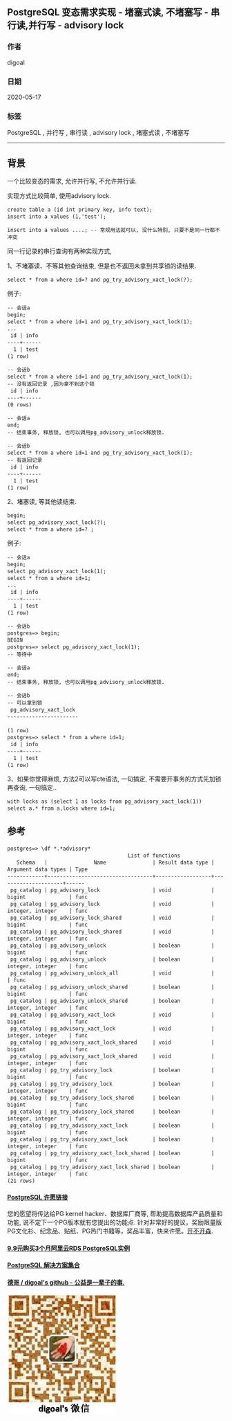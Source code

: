## PostgreSQL 变态需求实现 - 堵塞式读, 不堵塞写 - 串行读,并行写 - advisory lock   
  
### 作者  
digoal  
  
### 日期  
2020-05-17  
  
### 标签  
PostgreSQL , 并行写 , 串行读 , advisory lock , 堵塞式读 , 不堵塞写    
  
----  
  
## 背景  
一个比较变态的需求, 允许并行写, 不允许并行读.  
  
实现方式比较简单, 使用advisory lock.  
  
```  
create table a (id int primary key, info text);  
insert into a values (1,'test');  
```  
  
```  
insert into a values ....; -- 常规用法就可以, 没什么特别, 只要不是同一行都不冲突  
```  
  
同一行记录的串行查询有两种实现方式,   
  
1、不堵塞读、不等其他查询结束, 但是也不返回未拿到共享锁的读结果.   
  
```  
select * from a where id=? and pg_try_advisory_xact_lock(?);  
```  
  
例子:  
  
```  
-- 会话a  
begin;  
select * from a where id=1 and pg_try_advisory_xact_lock(1);  
...    
 id | info   
----+------  
  1 | test  
(1 row)  
```  
  
```  
-- 会话b  
select * from a where id=1 and pg_try_advisory_xact_lock(1);  
-- 没有返回记录 ,因为拿不到这个锁  
 id | info   
----+------  
(0 rows)  
```  
  
```  
-- 会话a  
end;  
-- 结束事务, 释放锁, 也可以调用pg_advisory_unlock释放锁.   
```  
  
```  
-- 会话b  
select * from a where id=1 and pg_try_advisory_xact_lock(1);  
-- 有返回记录  
 id | info   
----+------  
  1 | test  
(1 row)  
```  
  
2、堵塞读, 等其他读结束.   
  
```  
begin;  
select pg_advisory_xact_lock(?);  
select * from a where id=? ;  
```  
  
例子:  
  
```  
-- 会话a  
begin;  
select pg_advisory_xact_lock(1);  
select * from a where id=1;  
...    
 id | info   
----+------  
  1 | test  
(1 row)  
```  
  
```  
-- 会话b  
postgres=> begin;  
BEGIN  
postgres=> select pg_advisory_xact_lock(1);  
-- 等待中  
```  
  
```  
-- 会话a  
end;  
-- 结束事务, 释放锁, 也可以调用pg_advisory_unlock释放锁.   
```  
  
```  
-- 会话b  
-- 可以拿到锁  
 pg_advisory_xact_lock   
-----------------------  
   
(1 row)  
postgres=> select * from a where id=1;  
 id | info   
----+------  
  1 | test  
(1 row)  
```  
  
3、如果你觉得麻烦, 方法2可以写cte语法, 一句搞定, 不需要开事务的方式先加锁再查询, 一句搞定..     
  
```  
with locks as (select 1 as locks from pg_advisory_xact_lock(1))   
select a.* from a,locks where id=1;  
```  
  
## 参考  
  
```  
postgres=> \df *.*advisory*  
                                       List of functions  
   Schema   |               Name               | Result data type | Argument data types | Type   
------------+----------------------------------+------------------+---------------------+------  
 pg_catalog | pg_advisory_lock                 | void             | bigint              | func  
 pg_catalog | pg_advisory_lock                 | void             | integer, integer    | func  
 pg_catalog | pg_advisory_lock_shared          | void             | bigint              | func  
 pg_catalog | pg_advisory_lock_shared          | void             | integer, integer    | func  
 pg_catalog | pg_advisory_unlock               | boolean          | bigint              | func  
 pg_catalog | pg_advisory_unlock               | boolean          | integer, integer    | func  
 pg_catalog | pg_advisory_unlock_all           | void             |                     | func  
 pg_catalog | pg_advisory_unlock_shared        | boolean          | bigint              | func  
 pg_catalog | pg_advisory_unlock_shared        | boolean          | integer, integer    | func  
 pg_catalog | pg_advisory_xact_lock            | void             | bigint              | func  
 pg_catalog | pg_advisory_xact_lock            | void             | integer, integer    | func  
 pg_catalog | pg_advisory_xact_lock_shared     | void             | bigint              | func  
 pg_catalog | pg_advisory_xact_lock_shared     | void             | integer, integer    | func  
 pg_catalog | pg_try_advisory_lock             | boolean          | bigint              | func  
 pg_catalog | pg_try_advisory_lock             | boolean          | integer, integer    | func  
 pg_catalog | pg_try_advisory_lock_shared      | boolean          | bigint              | func  
 pg_catalog | pg_try_advisory_lock_shared      | boolean          | integer, integer    | func  
 pg_catalog | pg_try_advisory_xact_lock        | boolean          | bigint              | func  
 pg_catalog | pg_try_advisory_xact_lock        | boolean          | integer, integer    | func  
 pg_catalog | pg_try_advisory_xact_lock_shared | boolean          | bigint              | func  
 pg_catalog | pg_try_advisory_xact_lock_shared | boolean          | integer, integer    | func  
(21 rows)  
```  
    
  
  
  
  
  
  
  
  
  
  
  
  
  
  
  
  
  
  
  
  
  
  
  
  
  
  
  
  
  
  
  
  
  
  
  
  
  
  
  
  
  
  
  
  
  
  
  
  
  
  
  
  
  
#### [PostgreSQL 许愿链接](https://github.com/digoal/blog/issues/76 "269ac3d1c492e938c0191101c7238216")
您的愿望将传达给PG kernel hacker、数据库厂商等, 帮助提高数据库产品质量和功能, 说不定下一个PG版本就有您提出的功能点. 针对非常好的提议，奖励限量版PG文化衫、纪念品、贴纸、PG热门书籍等，奖品丰富，快来许愿。[开不开森](https://github.com/digoal/blog/issues/76 "269ac3d1c492e938c0191101c7238216").  
  
  
#### [9.9元购买3个月阿里云RDS PostgreSQL实例](https://www.aliyun.com/database/postgresqlactivity "57258f76c37864c6e6d23383d05714ea")
  
  
#### [PostgreSQL 解决方案集合](https://yq.aliyun.com/topic/118 "40cff096e9ed7122c512b35d8561d9c8")
  
  
#### [德哥 / digoal's github - 公益是一辈子的事.](https://github.com/digoal/blog/blob/master/README.md "22709685feb7cab07d30f30387f0a9ae")
  
  
![digoal's wechat](../pic/digoal_weixin.jpg "f7ad92eeba24523fd47a6e1a0e691b59")
  
